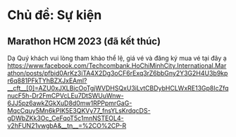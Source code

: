 # Chủ đề: Sự kiện

## Marathon HCM 2023 (đã kết thúc)

Dạ Quý khách vui lòng tham khảo thể lệ, giá vé và đăng ký mua vé tại đây ạ https://www.facebook.com/Techcombank.HoChiMinhCity.International.Marathon/posts/pfbid0ArKz3iTA4X2Dg3oCF6rExq3rZ6bbGny2Y3G2H4U3b9kpr6q881PFkTYhBZXJxEAml?__cft__[0]=AZU0xJXLBicOoTgjWVDHSQxU3iLvtCBDybHCLWxRE13Gp8IcZfqnucF5h-Dr2FmCPVcLEu7DtSWUuWnw-6JJ5pz6awkZGkXuD8d0mw1RPPpmrGaG-MqcCquy5Mn6kPIK5E3QKVy77_fnsYLsKrdqcDS-gDWbZKk3Oc_CeFqoT5c1mnNSTEOL4-v2hFUN21vwgbA&__tn__=%2CO%2CP-R
